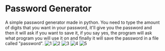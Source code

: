 # Password Generator
A simple password generator made in python.
 You need to type the amount of digits that you want in your password, it'll give you the password and then it will ask if you want to save it, if you say yes, the program will ask what program you will use it on and finally it will save the password in a file called "password".
![1](https://user-images.githubusercontent.com/97994282/210398742-2080bd6b-bd3e-4a7b-8ccc-f5c369d2cd3f.png)
![2](https://user-images.githubusercontent.com/97994282/210398757-b7df0107-7c0d-444c-8065-c59e7b1949e2.png)
![3](https://user-images.githubusercontent.com/97994282/210398762-63be8148-4e06-48d6-b910-d4762cd06ea4.png)
![4](https://user-images.githubusercontent.com/97994282/210398768-b54b5cde-7b08-4114-b704-76551f2fa668.png)
![5](https://user-images.githubusercontent.com/97994282/210399081-ed053e5b-c37c-4791-aaef-8e4ad9f80e87.png)
